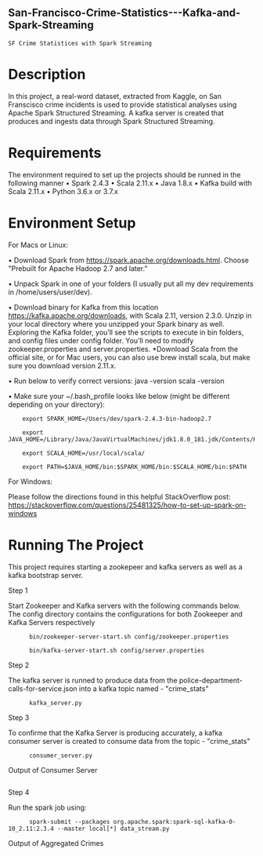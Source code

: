 ##  San-Francisco-Crime-Statistics---Kafka-and-Spark-Streaming
    SF Crime Statistices with Spark Streaming
    
# Description

In this project, a real-word dataset, extracted from Kaggle, on San Franscisco crime incidents is used to provide statistical analyses using Apache Spark Structured Streaming. A kafka server is created that produces and ingests data through Spark Structured Streaming.

# Requirements

The environment required to set up the projects should be runned in the following manner
•	Spark 2.4.3
•	Scala 2.11.x
•	Java 1.8.x
•	Kafka build with Scala 2.11.x
•	Python 3.6.x or 3.7.x

# Environment Setup

For Macs or Linux:

•	Download Spark from https://spark.apache.org/downloads.html. Choose "Prebuilt for Apache Hadoop 2.7 and later."

•	Unpack Spark in one of your folders (I usually put all my dev requirements in /home/users/user/dev).

•	Download binary for Kafka from this location https://kafka.apache.org/downloads, with Scala 2.11, version 2.3.0. Unzip in your local directory where you unzipped your Spark binary as well. Exploring the Kafka folder, you’ll see the scripts to execute in bin folders, and config files under config folder. You’ll need to modify zookeeper.properties and server.properties. *Download Scala from the official site, or for Mac users, you can also use brew install scala, but make sure you download version 2.11.x.

•	Run below to verify correct versions: java -version scala -version

•	Make sure your ~/.bash_profile looks like below (might be different depending on your directory):

        export SPARK_HOME=/Users/dev/spark-2.4.3-bin-hadoop2.7

        export JAVA_HOME=/Library/Java/JavaVirtualMachines/jdk1.8.0_181.jdk/Contents/Home

        export SCALA_HOME=/usr/local/scala/

        export PATH=$JAVA_HOME/bin:$SPARK_HOME/bin:$SCALA_HOME/bin:$PATH
        
For Windows:

Please follow the directions found in this helpful StackOverflow post: https://stackoverflow.com/questions/25481325/how-to-set-up-spark-on-windows

# Running The Project

This project requires starting a zookepeer and kafka servers as well as a kafka bootstrap server.

Step 1

Start Zookeeper and Kafka servers with the following commands below. The config directory contains the configurations for both Zookeeper and Kafka Servers respectively

          bin/zookeeper-server-start.sh config/zookeeper.properties

          bin/kafka-server-start.sh config/server.properties
          
Step 2 

The kafka server is runned to produce data from the police-department-calls-for-service.json into a kafka topic named - "crime_stats"
        
          kafka_server.py
        
Step 3

To confirme that the Kafka Server is producing accurately, a kafka consumer server is created to consume data from the topic - "crime_stats"
          
          consumer_server.py
          
Output of Consumer Server

![]()
          
Step 4

Run the spark job using:

          spark-submit --packages org.apache.spark:spark-sql-kafka-0-10_2.11:2.3.4 --master local[*] data_stream.py

Output of Aggregated Crimes

![]()


